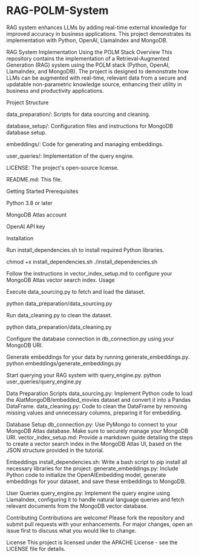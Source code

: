 # RAG-POLM-System
RAG system enhances LLMs by adding real-time external knowledge for improved accuracy in business applications. This project demonstrates its implementation with Python, OpenAI, LlamaIndex and MongoDB.

RAG System Implementation Using the POLM Stack
Overview
This repository contains the implementation of a Retrieval-Augmented Generation (RAG) system using the POLM stack (Python, OpenAI, LlamaIndex, and MongoDB). The project is designed to demonstrate how LLMs can be augmented with real-time, relevant data from a secure and updatable non-parametric knowledge source, enhancing their utility in business and productivity applications.

Project Structure

data_preparation/: Scripts for data sourcing and cleaning.

database_setup/: Configuration files and instructions for MongoDB database setup.

embeddings/: Code for generating and managing embeddings.

user_queries/: Implementation of the query engine.

LICENSE: The project's open-source license.

README.md: This file.

Getting Started
Prerequisites

Python 3.8 or later

MongoDB Atlas account

OpenAI API key

Installation

Run install_dependencies.sh to install required Python libraries.

chmod +x install_dependencies.sh
./install_dependencies.sh

Follow the instructions in vector_index_setup.md to configure your MongoDB Atlas vector search index.
Usage

Execute data_sourcing.py to fetch and load the dataset.

python data_preparation/data_sourcing.py

Run data_cleaning.py to clean the dataset.

python data_preparation/data_cleaning.py

Configure the database connection in db_connection.py using your MongoDB URI.

Generate embeddings for your data by running generate_embeddings.py.
python embeddings/generate_embeddings.py

Start querying your RAG system with query_engine.py.
python user_queries/query_engine.py

Data Preparation Scripts
data_sourcing.py: Implement Python code to load the AIatMongoDB/embedded_movies dataset and convert it into a Pandas DataFrame.
data_cleaning.py: Code to clean the DataFrame by removing missing values and unnecessary columns, preparing it for embedding.

Database Setup
db_connection.py: Use PyMongo to connect to your MongoDB Atlas database. Make sure to securely manage your MongoDB URI.
vector_index_setup.md: Provide a markdown guide detailing the steps to create a vector search index in the MongoDB Atlas UI, based on the JSON structure provided in the tutorial.

Embeddings
install_dependencies.sh: Write a bash script to pip install all necessary libraries for the project.
generate_embeddings.py: Include Python code to initialize the OpenAIEmbedding model, generate embeddings for your dataset, and save these embeddings to MongoDB.

User Queries
query_engine.py: Implement the query engine using LlamaIndex, configuring it to handle natural language queries and fetch relevant documents from the MongoDB vector database.

Contributing
Contributions are welcome! Please fork the repository and submit pull requests with your enhancements. 
For major changes, open an issue first to discuss what you would like to change.

License
This project is licensed under the APACHE License - see the LICENSE file for details.
